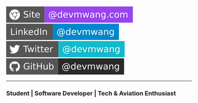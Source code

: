 [![Personal Site URL](https://raw.githubusercontent.com/devmwang/devmwang/main/assets/Site.svg)](https://www.devmwang.com/)
[![LinkedIn URL](https://raw.githubusercontent.com/devmwang/devmwang/main/assets/LinkedIn.svg)](https://www.linkedin.com/in/devmwang/)
[![Twitter URL](https://raw.githubusercontent.com/devmwang/devmwang/main/assets/Twitter.svg)](https://twitter.com/devmwang/)
[![GitHub URL](https://raw.githubusercontent.com/devmwang/devmwang/main/assets/GitHub.svg)](https://github.com/devmwang/)

---

### Student | Software Developer | Tech & Aviation Enthusiast
